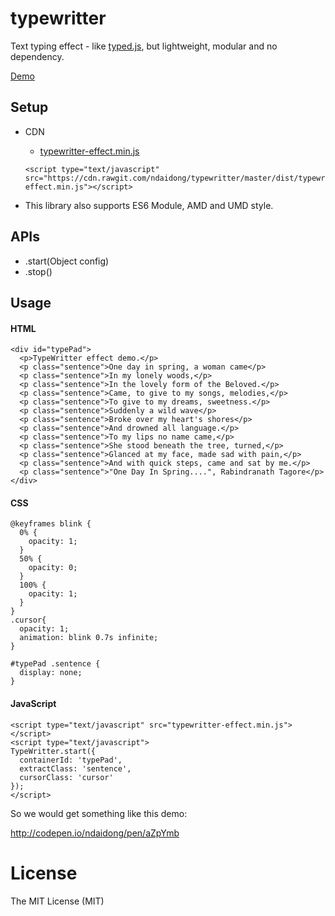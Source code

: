 # typewritter
Text typing effect - like [typed.js](https://github.com/mattboldt/typed.js/), but lightweight, modular and no dependency.

[Demo](http://codepen.io/ndaidong/pen/aZpYmb)

## Setup

- CDN

   - [typewritter-effect.min.js](https://cdn.rawgit.com/ndaidong/typewritter/master/dist/typewritter-effect.min.js)

  ```
  <script type="text/javascript" src="https://cdn.rawgit.com/ndaidong/typewritter/master/dist/typewritter-effect.min.js"></script>
  ```

- This library also supports ES6 Module, AMD and UMD style.


## APIs

* .start(Object config)
* .stop()

## Usage

#### HTML

```
<div id="typePad">
  <p>TypeWritter effect demo.</p>
  <p class="sentence">One day in spring, a woman came</p>
  <p class="sentence">In my lonely woods,</p>
  <p class="sentence">In the lovely form of the Beloved.</p>
  <p class="sentence">Came, to give to my songs, melodies,</p>
  <p class="sentence">To give to my dreams, sweetness.</p>
  <p class="sentence">Suddenly a wild wave</p>
  <p class="sentence">Broke over my heart's shores</p>
  <p class="sentence">And drowned all language.</p>
  <p class="sentence">To my lips no name came,</p>
  <p class="sentence">She stood beneath the tree, turned,</p>
  <p class="sentence">Glanced at my face, made sad with pain,</p>
  <p class="sentence">And with quick steps, came and sat by me.</p>
  <p class="sentence">"One Day In Spring....", Rabindranath Tagore</p>
</div>
```

#### CSS

```
@keyframes blink {
  0% {
    opacity: 1;
  }
  50% {
    opacity: 0;
  }
  100% {
    opacity: 1;
  }
}
.cursor{
  opacity: 1;
  animation: blink 0.7s infinite;
}

#typePad .sentence {
  display: none;
}
```

#### JavaScript

```
<script type="text/javascript" src="typewritter-effect.min.js"></script>
<script type="text/javascript">
TypeWritter.start({
  containerId: 'typePad',
  extractClass: 'sentence',
  cursorClass: 'cursor'
});
</script>
```

So we would get something like this demo:

http://codepen.io/ndaidong/pen/aZpYmb

# License

The MIT License (MIT)
